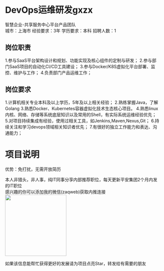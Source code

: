 # DevOps运维研发gxzx
智慧企业-共享服务中心平台产品团队  
城市：上海市 经验要求：3年 学历要求：本科  招聘人数：1

## 岗位职责
1.参与SaaS平台架构设计和规划、功能实现及核心组件的定制与研发；
 2.参与部门SaaS项目的自动化CI/CD工具建设；
 3.参与Docker/K8S虚拟化平台部署、监控、维护与工作；
 4.负责部门产品运维工作；

## 岗位要求
1.计算机相关专业本科及以上学历，5年及以上相关经验；
 2.熟练掌握Java，了解Golang
 3.熟悉Docker、Kubernetes容器虚拟化技术生态核心项目。
 4.熟悉linux内核、网络、存储等系统底层知识以及常用的Shell，有实际系统运维经验优先；
 5.对项目持续集成有经验，使用过相关工具，如Jenkins,Maven,Nexus,Git；
 6.持续关注和学习devops领域相关知识者优先；
 7.有很好的独立工作能力和表达、沟通能力；

# 项目说明

优势：免打扰，无需开放简历

本人非猎头，非人事，纯IT同事分享内部推荐职位，每天更新平安集团2个月内发的IT职位  
感兴趣的你可以添加我的微信(zaqweb)获取内推连接  
<img src="https://github.com/zaqweb/PA-IT-JOBS/blob/master/WechatICode.jpeg"  height="200" width="200">

如果该信息能帮忙获得更好的发展请为项目点亮Star，转发给有需要的朋友




